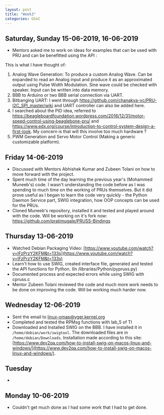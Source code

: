 ```yaml
---
layout: post
title: "Week3"
categories: GSoC
---
```


## Saturday, Sunday 15-06-2019, 16-06-2019
* Mentors asked me to work on ideas for examples that can be used with PRU and can be benefitted using the API :

This is what I have thought of:

1. Analog Wave Generation: To produce a custom Analog Wave. Can be expanded to read an Analog input and produce it as an approximated output using Pulse Width Modulation. Sine wave could be checked with speaker. Input can be written into data memory.
2. BBB to Arduino or two BBB serial connection via UART.
3. Bitbanging UART: I went through https://github.com/chanakya-vc/PRU-I2C_SPI_master/wiki and UART controller can also be added here.
4. I searched about the PID idea, referred to
https://beagleboardfoundation.wordpress.com/2016/12/31/motor-speed-control-using-beaglebone-pru/ and
https://www.edx.org/course/introduction-to-control-system-design-a-first-look. My concern is that will this involve too much hardware ?
5. PWM Generation and Servo Motor Control (Making a generic customizable platform).

## Friday 14-06-2019
* Discussed with Mentors Abhishek Kumar and Zubeen Tolani on how to move forward with the project.
* Spent much time of the day learning the previous year's (Mohammed Muneeb's) code. I wasn't understanding the code before as I was spending to much time on the working of PRUs themselves. But it did prove useful as I began to learn the code very quickly - the Python Daemon Service part, SWIG integration, how OOP concepts can be used for the PRUs.
* Cloned Muneeb's repository, installed it and tested and played around with the code. Will be working on it's fork now: https://github.com/pratimugale/PRUSS-Bindings

## Thursday 13-06-2019
* Watched Debian Packaging Video: [https://www.youtube.com/watch?v=lFzPrzY2KFM&t=133s](https://www.youtube.com/watch?v=lFzPrzY2KFM&t=133s)
* Learn't how to use SWIG, created interface file, generated and tested the API functions for Python. (In /libraries/Python/pypruss.py)
* Documented process and expected errors while using SWIG with cpruss.c
* Mentor Zubeen Tolani reviewed the code and much more work needs to be done on improving the code. Will be working much harder now.

## Wednesday 12-06-2019
* Sent the email to linux-omap@vger.kernel.org
* Completed and tested the RPMsg functions with lab_5 of TI
* Downloaded and Installed SWIG on the BBB. I have installed it in `/home/debian/work/swigtool`. The downloaded files are in `/home/debian/Downloads`. Installation made according to this site: [https://www.dev2qa.com/how-to-install-swig-on-macos-linux-and-windows/](https://www.dev2qa.com/how-to-install-swig-on-macos-linux-and-windows/). 

## Tuesday
* 

## Monday 10-06-2019
* Couldn't get much done as I had some work that I had to get done.
